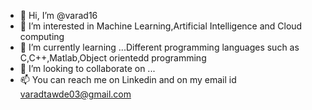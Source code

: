 - 👋 Hi, I’m @varad16
- 👀 I’m interested in Machine Learning,Artificial Intelligence and Cloud computing
- 🌱 I’m currently learning ...Different programming languages such as C,C++,Matlab,Object orientedd programming
- 💞️ I’m looking to collaborate on ...
- 📫 You can reach me on Linkedin and on my email id varadtawde03@gmail.com

<!---
varad16/varad16 is a ✨ special ✨ repository because its `README.md` (this file) appears on your GitHub profile.
You can click the Preview link to take a look at your changes.
--->
